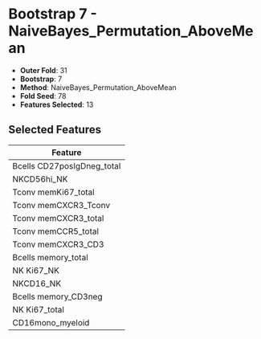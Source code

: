 # Bootstrap 7 - NaiveBayes_Permutation_AboveMean

- **Outer Fold**: 31
- **Bootstrap**: 7
- **Method**: NaiveBayes_Permutation_AboveMean
- **Fold Seed**: 78
- **Features Selected**: 13

## Selected Features

| Feature |
|---------|
| Bcells CD27posIgDneg_total |
| NKCD56hi_NK |
| Tconv memKi67_total |
| Tconv memCXCR3_Tconv |
| Tconv memCXCR3_total |
| Tconv memCCR5_total |
| Tconv memCXCR3_CD3 |
| Bcells memory_total |
| NK Ki67_NK |
| NKCD16_NK |
| Bcells memory_CD3neg |
| NK Ki67_total |
| CD16mono_myeloid |
